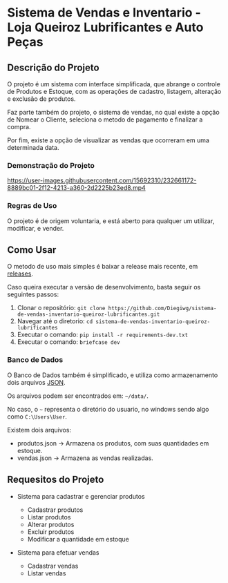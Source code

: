 # Sistema de Vendas e Inventario - Loja Queiroz Lubrificantes e Auto Peças

## Descrição do Projeto

O projeto é um sistema com interface simplificada, que abrange o controle de Produtos e Estoque, com as operações de cadastro, listagem, alteração e exclusão de produtos.

Faz parte também do projeto, o sistema de vendas, no qual existe a opção de Nomear o Cliente, seleciona o metodo de pagamento e finalizar a compra.

Por fim, existe a opção de visualizar as vendas que ocorreram em uma determinada data.

### Demonstração do Projeto

<https://user-images.githubusercontent.com/15692310/232661172-8889bc01-2f12-4213-a360-2d2225b23ed8.mp4>

### Regras de Uso

O projeto é de origem voluntaria, e está aberto para qualquer um utilizar, modificar, e vender.

## Como Usar

O metodo de uso mais simples é baixar a release mais recente, em [releases](https://github.com/Diegiwg/sistema-de-vendas-inventario-queiroz-lubrificantes/releases).

Caso queira executar a versão de desenvolvimento, basta seguir os seguintes passos:

1. Clonar o repositório: `git clone https://github.com/Diegiwg/sistema-de-vendas-inventario-queiroz-lubrificantes.git`
2. Navegar até o diretorio: `cd sistema-de-vendas-inventario-queiroz-lubrificantes`
3. Executar o comando: `pip install -r requirements-dev.txt`
4. Executar o comando: `briefcase dev`

### Banco de Dados

O Banco de Dados também é simplificado, e utiliza como armazenamento dois arquivos [JSON](https://www.json.org/json-pt.html).

Os arquivos podem ser encontrados em: `~/data/`.

No caso, o `~` representa o diretório do usuario, no windows sendo algo como `C:\Users\User`.

Existem dois arquivos:

- produtos.json -> Armazena os produtos, com suas quantidades em estoque.
- vendas.json -> Armazena as vendas realizadas.

## Requesitos do Projeto

- Sistema para cadastrar e gerenciar produtos
  - Cadastrar produtos
  - Listar produtos
  - Alterar produtos
  - Excluir produtos
  - Modificar a quantidade em estoque

- Sistema para efetuar vendas
  - Cadastrar vendas
  - Listar vendas
